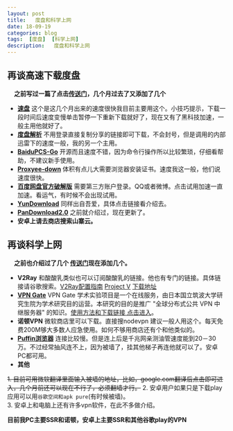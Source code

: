 ```yaml
---	
layout:	post	
title:   度盘和科学上网           
date: 18-09-19	
categories: blog  
tags:  [度盘]  [科学上网] 
description:   度盘和科学上网
---		
```

## 再谈高速下载度盘
&nbsp;&nbsp;&nbsp; **之前写过一篇了点击[传送门](2017/08/25/yunpan-fast/)，几个月过去了又添加了几个**    

-  **[速盘](https://www.speedpan.com/)**     这个是这几个月出来的速度很快我目前主要用这个。小技巧提示，下载一段时间后速度变慢单击暂停一下重新下载就好了，现在又有了黑科技加速，一般主用他就好了。   
-  **[度盘解析](https://www.52pojie.cn/thread-704274-1-1.html)** 不用登录直接复制分享的链接即可下载，不会封号，但是调用的内部迅雷下的速度一般，我的另一个主用。   
-  [**BaiduPCS-Go**](https://github.com/iikira/BaiduPCS-Go/releases) 开源而且速度不错，因为命令行操作所以比较繁琐，仔细看帮助，不建议新手使用。   
-  **[Proxyee-down](https://github.com/monkeyWie/proxyee-down/releases)** 体积有点儿大需要浏览器安装证书。速度我这一般，他们说速度很快。  
-  [**百度网盘官方破解版**](https://www.lanzous.com/i0drmxa) 需要第三方账户登录。QQ或者微博。点击试用加速一直加速。看运气，有时候不会出现试用。
-   **[YunDownload](https://www.52pojie.cn/thread-756258-1-1.html)**    同样出自吾爱，具体点击链接看介绍去。
-  **[PanDownload2.0](https://www.52pojie.cn/thread-790694-1-1.html)**   之前就介绍过，现在更新了。
-  **安卓上请去商店搜索山寨云。**       

## 再谈科学上网

&nbsp;&nbsp;&nbsp;&nbsp;**之前也介绍过了几个 [传送门](2017/08/26/scientific-surfing/)现在添加几个。**  

-  **V2Ray** 和酸酸乳类似也可以订阅酸酸乳的链接。他也有专门的链接。具体链接请谷歌搜索。[V2Ray配置指南](https://toutyrater.github.io/)   [Project V](https://www.v2ray.com/)  [下载地址](https://github.com/v2ray/v2ray-core/releases) 
-  **[VPN Gate](https://www.vpngate.net/cn/)** VPN Gate 学术实验项目是一个在线服务，由日本国立筑波大学研究生院为学术研究目的运营。本研究的目的是推广 "全球分布式公共 VPN 中继服务器" 的知识。[使用方法和下载链接 点击进入](https://www.vpngate.net/cn/howto_softether.aspx)。 
-  **诺顿VPN** 微软商店里可以下载。直接搜nodevpn 建议一般人用这个。每天免费200M够大多数人应急使用。如何不够用商店还有个和他类似的。    
-  **[Puffin浏览器](https://www.puffinbrowser.com/)** 连接比较慢。但是连上后是千兆网亲测油管速度能到20－30万。不过经常抽风连不上，因为被墙了，挂其他梯子再连他就可以了。安卓PC都可用。   
-  **其他**

~~1.  目前可用微软翻译里面输入被墙的地址，比如，google.com翻译后点击即可进入，几个月前还可以现在不行了，必须翻墙才行。~~
 2. 安卓用户如果只是下载play应用可以用`谷歌空间和apk pure`(有时候被墙)。     
3. 安卓上和电脑上还有许多vpn软件，在此不多做介绍。          
    
   **目前我PC主要SSR和诺顿，安卓上主要SSR和其他谷歌play的VPN**      